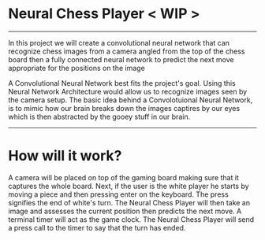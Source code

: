 # Neural Chess Player < WIP >

----

In this project we will create a convolutional neural network that can recognize chess images from a camera angled from the top of the chess board then a fully connected neural network to predict the next move appropriate for the positions on the image

A Convolutional Neural Network best fits the project's goal. Using this Neural Network Architecture would allow us to recognize images seen by the camera setup. The basic idea behind a Convolotuional Neural Network, is to mimic how our brain breaks down the images captires by our eyes which is then abstracted by the gooey stuff in our brain.

----

# How will it work?

A camera will be placed on top of the gaming board making sure that it captures the whole board. Next, if the user is the white player he starts by moving a piece and then pressing enter on the keyboard. The press signifies the end of white's turn. The Neural Chess Player will then take an image and assesses the current position then predicts the next move. A terminal timer will act as the game clock. The Neural Chess Player will send a press call to the timer to say that the turn has ended.
